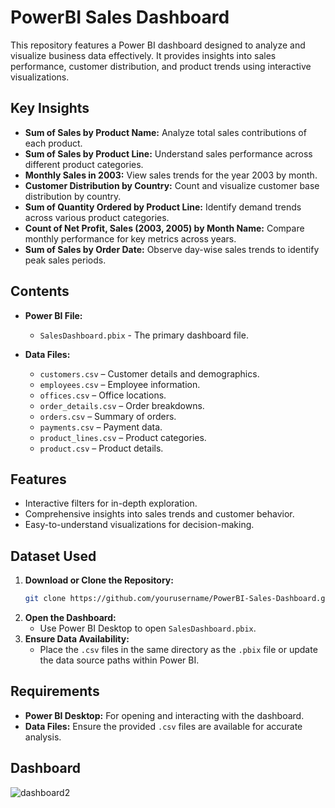 # PowerBI Sales Dashboard

This repository features a Power BI dashboard designed to analyze and visualize business data effectively. It provides insights into sales performance, customer distribution, and product trends using interactive visualizations.

## Key Insights
- **Sum of Sales by Product Name:** Analyze total sales contributions of each product.
- **Sum of Sales by Product Line:** Understand sales performance across different product categories.
- **Monthly Sales in 2003:** View sales trends for the year 2003 by month.
- **Customer Distribution by Country:** Count and visualize customer base distribution by country.
- **Sum of Quantity Ordered by Product Line:** Identify demand trends across various product categories.
- **Count of Net Profit, Sales (2003, 2005) by Month Name:** Compare monthly performance for key metrics across years.
- **Sum of Sales by Order Date:** Observe day-wise sales trends to identify peak sales periods.

## Contents
- **Power BI File:**
  - `SalesDashboard.pbix` - The primary dashboard file.

- **Data Files:**
  - `customers.csv` – Customer details and demographics.
  - `employees.csv` – Employee information.
  - `offices.csv` – Office locations.
  - `order_details.csv` – Order breakdowns.
  - `orders.csv` – Summary of orders.
  - `payments.csv` – Payment data.
  - `product_lines.csv` – Product categories.
  - `product.csv` – Product details.

## Features
- Interactive filters for in-depth exploration.
- Comprehensive insights into sales trends and customer behavior.
- Easy-to-understand visualizations for decision-making.

## Dataset Used
1. **Download or Clone the Repository:**
   ```bash
   git clone https://github.com/yourusername/PowerBI-Sales-Dashboard.git
   ```
2. **Open the Dashboard:**
   - Use Power BI Desktop to open `SalesDashboard.pbix`.
3. **Ensure Data Availability:**
   - Place the `.csv` files in the same directory as the `.pbix` file or update the data source paths within Power BI.

## Requirements
- **Power BI Desktop:** For opening and interacting with the dashboard.
- **Data Files:** Ensure the provided `.csv` files are available for accurate analysis.

## Dashboard
![dashboard2](https://github.com/user-attachments/assets/28453dc8-e89a-458d-9abf-353a395fb995)

